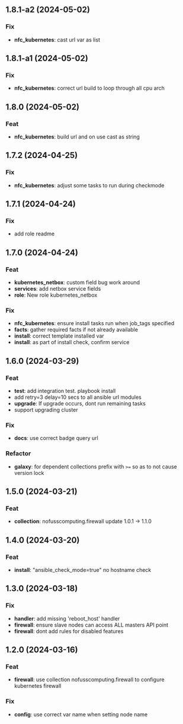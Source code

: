 ## 1.8.1-a2 (2024-05-02)

### Fix

- **nfc_kubernetes**: cast url var as list

## 1.8.1-a1 (2024-05-02)

### Fix

- **nfc_kubernetes**: correct url build to loop through all cpu arch

## 1.8.0 (2024-05-02)

### Feat

- **nfc_kubernetes**: build url and on use cast as string

## 1.7.2 (2024-04-25)

### Fix

- **nfc_kubernetes**: adjust some tasks to run during checkmode

## 1.7.1 (2024-04-24)

### Fix

- add role readme

## 1.7.0 (2024-04-24)

### Feat

- **kubernetes_netbox**: custom field bug work around
- **services**: add netbox service fields
- **role**: New role kubernetes_netbox

### Fix

- **nfc_kubernetes**: ensure install tasks run when job_tags specified
- **facts**: gather required facts if not already available
- **install**: correct template installed var
- **install**: as part of install check, confirm service

## 1.6.0 (2024-03-29)

### Feat

- **test**: add integration test. playbook install
- add retry=3 delay=10 secs to all ansible url modules
- **upgrade**: If upgrade occurs, dont run remaining tasks
- support upgrading cluster

### Fix

- **docs**: use correct badge query url

### Refactor

- **galaxy**: for dependent collections prefix with `>=` so as to not cause version lock

## 1.5.0 (2024-03-21)

### Feat

- **collection**: nofusscomputing.firewall update 1.0.1 -> 1.1.0

## 1.4.0 (2024-03-20)

### Feat

- **install**: "ansible_check_mode=true" no hostname check

## 1.3.0 (2024-03-18)

### Fix

- **handler**: add missing 'reboot_host' handler
- **firewall**: ensure slave nodes can access ALL masters API point
- **firewall**: dont add rules for disabled features

## 1.2.0 (2024-03-16)

### Feat

- **firewall**: use collection nofusscomputing.firewall to configure kubernetes firewall

### Fix

- **config**: use correct var name when setting node name
